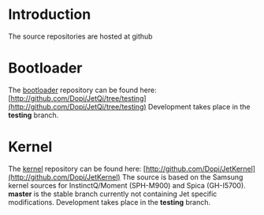 # Introduction #

The source repositories are hosted at github

# Bootloader #

The [bootloader](JetBootloader.md) repository can be found here: [http://github.com/Dopi/JetQi/tree/testing](http://github.com/Dopi/JetQi/tree/testing)
Development takes place in the **testing** branch.

# Kernel #

The [kernel](JetKernel.md) repository can be found here: [http://github.com/Dopi/JetKernel](http://github.com/Dopi/JetKernel)
The source is based on the Samsung kernel sources for InstinctQ/Moment (SPH-M900) and Spica (GH-I5700). **master** is the stable branch currently not containing Jet specific modifications. Development takes place in the **testing** branch.